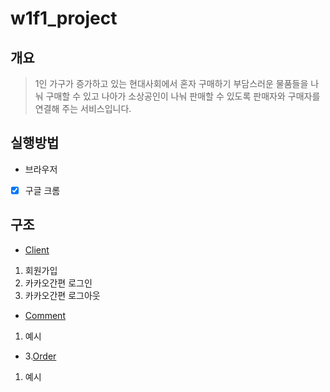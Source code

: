 # w1f1_project
## 개요
> 1인 가구가 증가하고 있는 현대사회에서 혼자 구매하기 부담스러운 물품들을 나눠 구매할 수 있고 나아가 소상공인이 나눠 판매할 수 있도록 판매자와 구매자를 연결해 주는 서비스입니다.
## 실행방법
* 브라우저
 - [x] 구글 크롬
## 구조
* [Client](https://github.com/NikkieS/w1f1_project/tree/main/Client)
 1. 회원가입
 2. 카카오간편 로그인
 3. 카카오간편 로그아웃
* [Comment](https://github.com/NikkieS/w1f1_project/tree/main/Comment)
 1. 예시
* 3.[Order](https://github.com/NikkieS/w1f1_project/tree/main/Order)
 1. 예시
##

